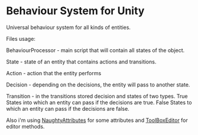 # Behaviour System for Unity
Universal behaviour system for all kinds of entities.

Files usage:

BehaviourProcessor - main script that will contain all states of the object.

State - state of an entity that contains actions and transitions.

Action - action that the entity performs

Decision - depending on the decisions, the entity will pass to another state.

Transition - in the transitions stored decision and states of two types. True States into which an entity can pass if the decisions are true. False States to which an entity can pass if the decisions are false.

Also i'm using [NaughtyAttributes](https://github.com/dbrizov/NaughtyAttributes) for some attributes and [ToolBoxEditor](https://github.com/IntoTheDev/ToolBox/blob/master/ToolBoxEditor.cs) for editor methods.





